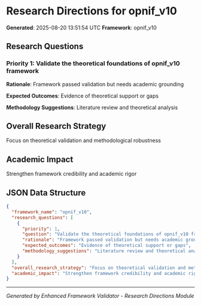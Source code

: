 # Research Directions for opnif_v10

**Generated**: 2025-08-20 13:51:54 UTC
**Framework**: opnif_v10

## Research Questions

### Priority 1: Validate the theoretical foundations of opnif_v10 framework

**Rationale**: Framework passed validation but needs academic grounding

**Expected Outcomes**: Evidence of theoretical support or gaps

**Methodology Suggestions**: Literature review and theoretical analysis

## Overall Research Strategy

Focus on theoretical validation and methodological robustness

## Academic Impact

Strengthen framework credibility and academic rigor

## JSON Data Structure

```json
{
  "framework_name": "opnif_v10",
  "research_questions": [
    {
      "priority": 1,
      "question": "Validate the theoretical foundations of opnif_v10 framework",
      "rationale": "Framework passed validation but needs academic grounding",
      "expected_outcomes": "Evidence of theoretical support or gaps",
      "methodology_suggestions": "Literature review and theoretical analysis"
    }
  ],
  "overall_research_strategy": "Focus on theoretical validation and methodological robustness",
  "academic_impact": "Strengthen framework credibility and academic rigor"
}
```

---

*Generated by Enhanced Framework Validator - Research Directions Module*
